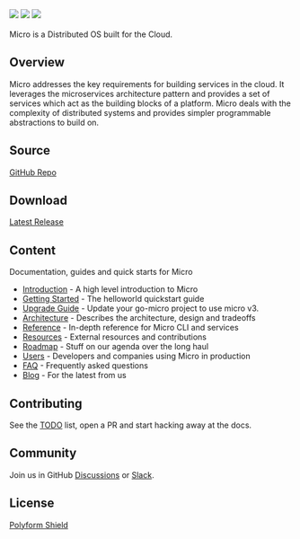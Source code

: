 <div>
  <a href="https://twitter.com/microhq"><img src="https://img.shields.io/github/last-commit/micro-community/micro" /></a>
  <a href="https://github.com/micro-community/micro/network/members"><img src="https://img.shields.io/github/forks/micro-community/micro?style=social" /></a>
  <a href="https://github.com/micro-community/micro/stargazers"><img src="https://img.shields.io/github/stars/micro-community/micro?style=social" /></a>
</div>
<br>
Micro is a Distributed OS built for the Cloud.

## Overview

Micro addresses the key requirements for building services in the cloud. It leverages the microservices
architecture pattern and provides a set of services which act as the building blocks of a platform. Micro deals
with the complexity of distributed systems and provides simpler programmable abstractions to build on. 

## Source

[GitHub Repo](https://github.com/micro-community/micro)

## Download

[Latest Release](https://github.com/micro-community/micro/releases/latest)

## Content

Documentation, guides and quick starts for Micro

- [Introduction](introduction) - A high level introduction to Micro
- [Getting Started](getting-started) - The helloworld quickstart guide
- [Upgrade Guide](upgrade-guide) - Update your go-micro project to use micro v3.
- [Architecture](architecture) - Describes the architecture, design and tradeoffs
- [Reference](reference) - In-depth reference for Micro CLI and services
- [Resources](resources) - External resources and contributions
- [Roadmap](roadmap) - Stuff on our agenda over the long haul
- [Users](users) - Developers and companies using Micro in production
- [FAQ](faq) - Frequently asked questions
- [Blog](blog) - For the latest from us

## Contributing

See the [TODO](/todo) list, open a PR and start hacking away at the docs.

## Community

Join us in GitHub [Discussions](https://github.com/micro-community/micro/discussions) or [Slack](https://slack.m3o.com).

## License

[Polyform Shield](https://polyformproject.org/licenses/shield/1.0.0/)
